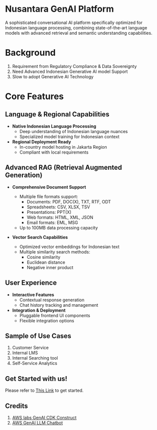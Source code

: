 # Nusantara GenAI Platform

A sophisticated conversational AI platform specifically optimized for Indonesian language processing, combining state-of-the-art language models with advanced retrieval and semantic understanding capabilities.

# Background
1. Requirement from Regulatory Compliance & Data Sovereignty
2. Need Advanced Indonesian Generative AI model Support
3. Slow to adopt Generative AI Technology

# Core Features

## Language & Regional Capabilities
- **Native Indonesian Language Processing**
  * Deep understanding of Indonesian language nuances
  * Specialized model training for Indonesian context
- **Regional Deployment Ready**
  * In-country model hosting in Jakarta Region
  * Compliant with local requirements

## Advanced RAG (Retrieval Augmented Generation)
- **Comprehensive Document Support**
  * Multiple file formats support:
    - Documents: PDF, DOC(X), TXT, RTF, ODT
    - Spreadsheets: CSV, XLSX, TSV
    - Presentations: PPT(X)
    - Web formats: HTML, XML, JSON
    - Email formats: EML, MSG
  * Up to 100MB data processing capacity

- **Vector Search Capabilities**
  * Optimized vector embeddings for Indonesian text
  * Multiple similarity search methods:
    - Cosine similarity
    - Euclidean distance
    - Negative inner product

## User Experience
- **Interactive Features**
  * Contextual response generation
  * Chat history tracking and management
- **Integration & Deployment**
  * Pluggable frontend UI components
  * Flexible integration options

## Sample of Use Cases
1. Customer Service
2. Internal LMS
3. Internal Searching tool
4. Self-Service Analytics

## Get Started with us!
Please refer to [This Link](./installation.md) to get started.

## Credits
1. [AWS labs GenAI CDK Construct](https://github.com/awslabs/generative-ai-cdk-constructs)
2. [AWS GenAI LLM Chatbot](https://aws-samples.github.io/aws-genai-llm-chatbot/)